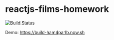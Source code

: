 ﻿# reactjs-films-homework
[![Build Status](https://travis-ci.org/ViktorNA/reactjs-films-homework.svg?branch=master)](https://travis-ci.org/ViktorNA/reactjs-films-homework)

Demo: https://build-ham4parlb.now.sh
